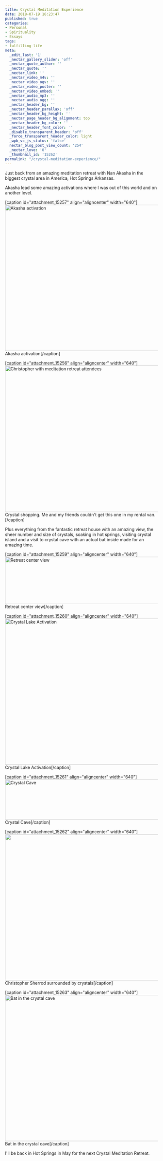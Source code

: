 ```yaml
---
title: Crystal Meditation Experience
date: 2018-07-19 16:23:47
published: true
categories:
- Personal
- Spirituality
- Essays
tags:
- fulfilling-life
meta:
  _edit_last: '1'
  _nectar_gallery_slider: 'off'
  _nectar_quote_author: ''
  _nectar_quote: ''
  _nectar_link: ''
  _nectar_video_m4v: ''
  _nectar_video_ogv: ''
  _nectar_video_poster: ''
  _nectar_video_embed: ''
  _nectar_audio_mp3: ''
  _nectar_audio_ogg: ''
  _nectar_header_bg: ''
  _nectar_header_parallax: 'off'
  _nectar_header_bg_height: ''
  _nectar_page_header_bg_alignment: top
  _nectar_header_bg_color: ''
  _nectar_header_font_color: ''
  _disable_transparent_header: 'off'
  _force_transparent_header_color: light
  _wpb_vc_js_status: 'false'
  nectar_blog_post_view_count: '254'
  _nectar_love: '0'
  _thumbnail_id: '15262'
permalink: "/crystal-meditation-experience/"
---
```

<p>Just back from an amazing meditation retreat with Nan Akasha in the biggest crystal area in America, Hot Springs Arkansas.</p>
<p>Akasha lead some amazing activations where I was out of this world and on another level.</p>
<p>[caption id="attachment_15257" align="aligncenter" width="640"]<img class="wp-image-15257 size-full" src="{{ site.baseurl }}/posts/2018/07/IMG_6198.png" alt="Akasha activation" width="640" height="480" /> Akasha activation[/caption]</p>
<p>[caption id="attachment_15256" align="aligncenter" width="640"]<img class="wp-image-15256 size-full" src="{{ site.baseurl }}/posts/2018/07/69350875-aaa2-4e88-b4d7-c6368c944ab6.png" alt="Christopher with meditation retreat attendees" width="640" height="481" /> Crystal shopping. Me and my friends couldn't get this one in my rental van.[/caption]</p>
<p>Plus everything from the fantastic retreat house with an amazing view, the sheer number and size of crystals, soaking in hot springs, visiting crystal island and a visit to crystal cave with an actual bat inside made for an amazing time.</p>
<p>[caption id="attachment_15259" align="aligncenter" width="640"]<img class="wp-image-15259 size-full" src="{{ site.baseurl }}/posts/2018/07/IMG_5915.png" alt="Retreat center view" width="640" height="155" /> Retreat center view[/caption]</p>
<p>[caption id="attachment_15260" align="aligncenter" width="640"]<img class="wp-image-15260 size-full" src="{{ site.baseurl }}/posts/2018/07/IMG_6216.png" alt="Crystal Lake Activation" width="640" height="480" /> Crystal Lake Activation[/caption]</p>
<p>[caption id="attachment_15261" align="aligncenter" width="640"]<img class="wp-image-15261 size-full" src="{{ site.baseurl }}/posts/2018/07/IMG_5296.png" alt="Crystal Cave" width="640" height="132" /> Crystal Cave[/caption]</p>
<p>[caption id="attachment_15262" align="aligncenter" width="640"]<img class="wp-image-15262 size-full" src="{{ site.baseurl }}/posts/2018/07/IMG_5356.png" alt="" width="640" height="480" /> Christopher Sherrod surrounded by crystals[/caption]</p>
<p>[caption id="attachment_15263" align="aligncenter" width="640"]<img class="wp-image-15263 size-full" src="{{ site.baseurl }}/posts/2018/07/IMG_6287.png" alt="Bat in the crystal cave" width="640" height="480" /> Bat in the crystal cave[/caption]</p>
<p>I'll be back in Hot Springs in May for the next Crystal Meditation Retreat.</p>
